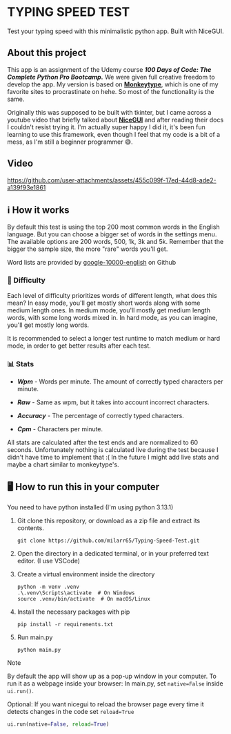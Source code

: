 # TYPING SPEED TEST
Test your typing speed with this minimalistic python app. Built with NiceGUI.

## About this project
This app is an assignment of the Udemy course **_100 Days of Code: The Complete Python Pro Bootcamp._** We were given full creative freedom to develop the app. My version is based on [**Monkeytype**](https://monkeytype.com/), which is one of my favorite sites to procrastinate on hehe. So most of the functionality is the same.

Originally this was supposed to be built with tkinter, but I came across a youtube video that briefly talked about [**NiceGUI**](https://nicegui.io/) and after reading their docs I couldn't resist trying it. I'm actually super happy I did it, it's been fun learning to use this framework, even though I feel that my code is a bit of a mess, as I'm still a beginner programmer 😅.

## Video 


https://github.com/user-attachments/assets/455c099f-17ed-44d8-ade2-a139f93e1861





## ℹ️ How it works
By default this test is using the top 200 most common words in the English language. But you can choose a bigger set of words in the settings menu. The available options are 200 words, 500, 1k, 3k and 5k. Remember that the bigger the sample size, the more "rare" words you'll get.

Word lists are provided by [google-10000-english](https://github.com/first20hours/google-10000-english) on Github

### 🚀 Difficulty

Each level of difficulty prioritizes words of different length, what does this mean? In easy mode, you'll get mostly short words along with some medium length ones. In medium mode, you'll mostly get medium length words, with some long words mixed in. In hard mode, as you can imagine, you'll get mostly long words.

It is recommended to select a longer test runtime to match medium or hard mode, in order to get better results after each test.

### 📊 Stats
- **_Wpm_** - Words per minute. The amount of correctly typed characters per minute.

- **_Raw_** - Same as wpm, but it takes into account incorrect characters.

- **_Accuracy_** - The percentage of correctly typed characters.

- **_Cpm_** - Characters per minute.

All stats are calculated after the test ends and are normalized to 60 seconds. Unfortunately nothing is calculated live during the test because I didn't have time to implement that :( In the future I might add live stats and maybe a chart similar to monkeytype's.

## 🖥️ How to run this in your computer

You need to have python installed (I'm using python 3.13.1)

1. Git clone this repository, or download as a zip file and extract its contents.
   
   ```
   git clone https://github.com/milarr65/Typing-Speed-Test.git
   ```

2. Open the directory in a dedicated terminal, or in your preferred text editor. (I use VSCode)

3. Create a virtual environment inside the directory
   ```
   python -m venv .venv
   .\.venv\Scripts\activate  # On Windows
   source .venv/bin/activate  # On macOS/Linux
   
   ```

4. Install the necessary packages with pip
   ```
   pip install -r requirements.txt
   ```
5. Run main.py
    ```
    python main.py
    ```

> [!Note]
> By default the app will show up as a pop-up window in your computer. To run it as a webpage inside your browser: In main.py, set `native=False` inside `ui.run()`. 
> 
> Optional: If you want nicegui to reload the browser page every time it detects changes in the code set `reload=True`
>  
 >```python
  >ui.run(native=False, reload=True)
  >```
